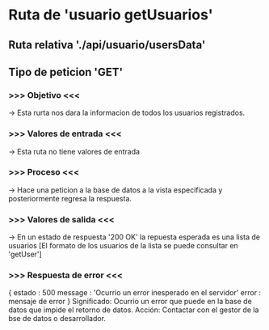 # Ruta de 'usuario getUsuarios'

## Ruta relativa './api/usuario/usersData'

## Tipo de peticion 'GET'

### >>> Objetivo <<<

-> Esta rurta nos dara la informacion de todos los usuarios registrados.

### >>> Valores de entrada <<<

-> Esta ruta no tiene valores de entrada

### >>> Proceso <<<

-> Hace una peticion a la base de datos a la vista especificada y posteriormente regresa la respuesta.

### >>> Valores de salida <<<

-> En un estado de respuesta '200 OK' la repuesta esperada es una lista de usuarios [El formato de los usuarios de la lista se puede consultar en 'getUser']

### >>> Respuesta de error <<<

{
estado : 500
message : 'Ocurrio un error inesperado en el servidor'
error : mensaje de error
}
Significado: Ocurrio un error que puede en la base de datos que impide el retorno de datos.
Acción: Contactar con el gestor de la bse de datos o desarrollador.
